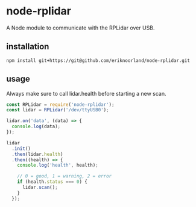 # node-rplidar
A Node module to communicate with the RPLidar over USB.

## installation
```
npm install git+https://git@github.com/eriknoorland/node-rplidar.git
```

## usage
Always make sure to call lidar.health before starting a new scan.
```javascript
const RPLidar = require('node-rplidar');
const lidar = RPLidar('/dev/ttyUSB0');

lidar.on('data', (data) => {
  console.log(data);
});

lidar
  .init()
  .then(lidar.health)
  .then((health) => {
    console.log('health', health);

    // 0 = good, 1 = warning, 2 = error
    if (health.status === 0) {
      lidar.scan();
    }
  });
```
